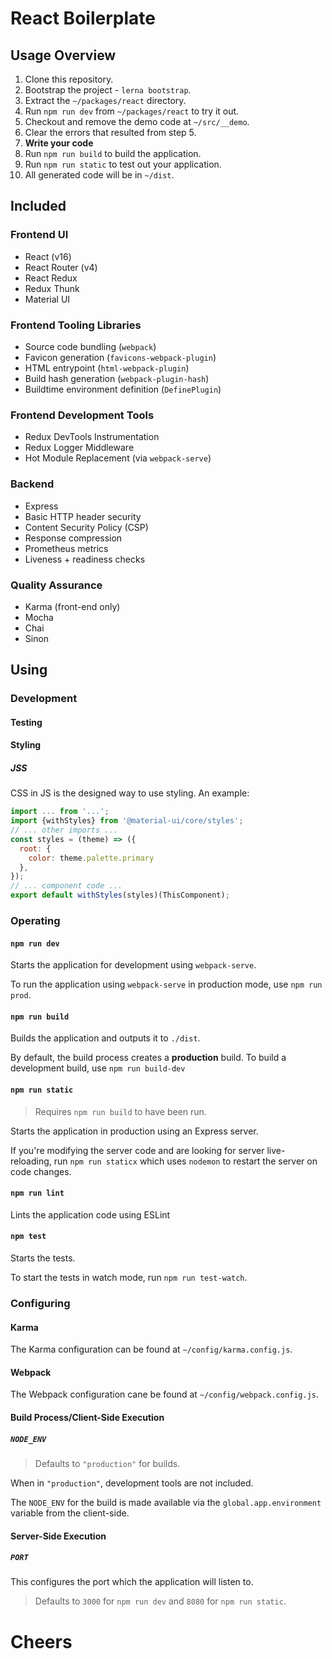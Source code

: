 # React Boilerplate

## Usage Overview

1. Clone this repository.
2. Bootstrap the project - `lerna bootstrap`.
3. Extract the `~/packages/react` directory.
4. Run `npm run dev` from `~/packages/react` to try it out.
5. Checkout and remove the demo code at `~/src/__demo`.
6. Clear the errors that resulted from step 5.
7. **Write your code**
8. Run `npm run build` to build the application.
9. Run `npm run static` to test out your application.
10. All generated code will be in `~/dist`.

## Included

### Frontend UI
- React (v16)
- React Router (v4)
- React Redux
- Redux Thunk
- Material UI

### Frontend Tooling Libraries
- Source code bundling (`webpack`)
- Favicon generation (`favicons-webpack-plugin`)
- HTML entrypoint (`html-webpack-plugin`)
- Build hash generation (`webpack-plugin-hash`)
- Buildtime environment definition (`DefinePlugin`)

### Frontend Development Tools
- Redux DevTools Instrumentation
- Redux Logger Middleware
- Hot Module Replacement (via `webpack-serve`)

### Backend
- Express
- Basic HTTP header security
- Content Security Policy (CSP)
- Response compression
- Prometheus metrics
- Liveness + readiness checks

### Quality Assurance
- Karma (front-end only)
- Mocha
- Chai
- Sinon

## Using

### Development
#### Testing


#### Styling
##### JSS
CSS in JS is the designed way to use styling. An example:

```js
import ... from '...';
import {withStyles} from '@material-ui/core/styles';
// ... other imports ...
const styles = (theme) => ({
  root: {
    color: theme.palette.primary
  },
});
// ... component code ...
export default withStyles(styles)(ThisComponent);
```

### Operating

#### `npm run dev`
Starts the application for development using `webpack-serve`.

To run the application using `webpack-serve` in production mode, use `npm run prod`.

#### `npm run build`
Builds the application and outputs it to `./dist`.

By default, the build process creates a **production** build. To build a development build, use `npm run build-dev`

#### `npm run static`
> Requires `npm run build` to have been run.

Starts the application in production using an Express server.

If you're modifying the server code and are looking for server live-reloading, run `npm run staticx` which uses `nodemon` to restart the server on code changes.

#### `npm run lint`
Lints the application code using ESLint

#### `npm test`
Starts the tests.

To start the tests in watch mode, run `npm run test-watch`.

### Configuring

#### Karma
The Karma configuration can be found at `~/config/karma.config.js`.

#### Webpack
The Webpack configuration cane be found at `~/config/webpack.config.js`.

#### Build Process/Client-Side Execution
##### `NODE_ENV`
> Defaults to `"production"` for builds.

When in `"production"`, development tools are not included.

The `NODE_ENV` for the build is made available via the `global.app.environment` variable from the client-side.

#### Server-Side Execution
##### `PORT`
This configures the port which the application will listen to.

> Defaults to `3000` for `npm run dev` and `8080` for `npm run static`.

# Cheers
